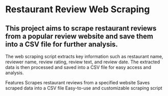 # Restaurant Review Web Scraping

## This project aims to scrape restaurant reviews from a popular review website and save them into a CSV file for further analysis. 
The web scraping script extracts key information such as restaurant name, reviewer name, review rating, review text, and review date. 
The extracted data is then processed and saved into a CSV file for easy access and analysis.

Features
Scrapes restaurant reviews from a specified website
Saves scraped data into a CSV file
Easy-to-use and customizable scraping script

